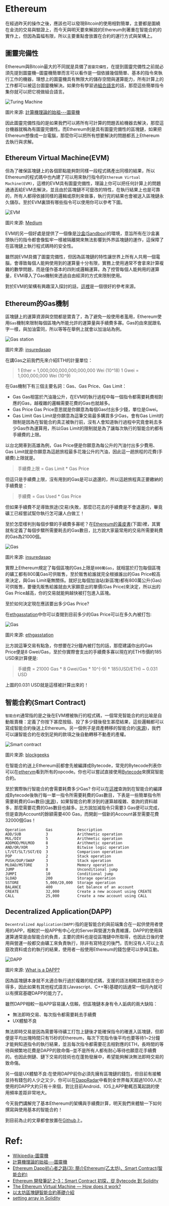 # Ethereum

在經過昨天的操作之後，應該也可以發現Bitcoin的使用相對簡單，主要都是圍繞在金流的交易與驗證上，而今天與明天要來解說的Ethereum則著重在智能合約的實作上，但因為篇幅有限，所以主要重點會放置在合約的運行方式與架構上。

## 圖靈完備性

Ethereum與Bitcoin最大的不同就是具備了`圖靈完備性`，在提到圖靈完備性之前就必須先提到圖靈機─圖靈機簡單而言可以看作是一個依據幾個簡單、基本的指令來執行工作的機器，理想上的圖靈機具有無限大的儲存空間與運算能力，所有計算上的工作都可以被這台圖靈機解決。如果你有學習過[組合語言](https://zh.wikipedia.org/zh-tw/%E6%B1%87%E7%BC%96%E8%AF%AD%E8%A8%80)的話，那麼這些簡單指令集你就可以把它視做組合語言。

![Turing Machine](http://b.blog.xuite.net/b/b/5/2/11519069/blog_33884/txt/32646708/6.jpg)

圖片來源: [計算機理論的始祖---圖靈機](https://blog.xuite.net/wellsli/002/32646708-%E8%A8%88%E7%AE%97%E6%A9%9F%E7%90%86%E8%AB%96%E7%9A%84%E5%A7%8B%E7%A5%96---%E5%9C%96%E9%9D%88%E6%A9%9F)

因此圖靈完備性指的是如果我們可以將所有可計算的問題丟給機器去解決，那麼這台機器就稱為有圖靈完備性。而Ethereum則是具有圖靈完備性的區塊鏈，如果把Ethereum想像成一台電腦，那麼你可以把所有想要解決的問題都丟上Ethereum去執行與求解。

## Ethereum Virtual Machine(EVM)

但為了確保區塊鏈上的各個節點能夠對同樣一段程式碼產出同樣的結果，所以Ethereum的程式碼中也內建了可以用來執行指令的`Ethereum Virtual Machine(EVM)`，這裡的EVM具有圖靈完備性，理論上你可以把任何計算上的問題通通丟給EVM去解決，並且由於區塊鏈不可竄改的特性，在執行結果上也是可靠的，所有人都得依據同樣的邏輯或原則來做事，執行完的結果也會被送入區塊鏈永久儲存。至於EVM裏頭有哪些指令可以使用你可以參考下圖。

![EVM](https://miro.medium.com/max/5643/1*I4v8ArsePBK_iFSxgljxTg.png)

圖片來源: [Medium](https://medium.com/mycrypto/the-ethereum-virtual-machine-how-does-it-work-9abac2b7c9e)

EVM的另一個好處是提供了一個像是[沙盒(Sandbox)](https://zh.wikipedia.org/zh-tw/%E6%B2%99%E7%9B%92_(%E9%9B%BB%E8%85%A6%E5%AE%89%E5%85%A8))的環境，意旨所有在沙盒裏頭執行的指令都會像監牢一樣被隔離開來無法影響到外界區塊鏈的運作，這保障了在區塊鏈上執行程式碼時的安全性。

雖然說EVM具備了圖靈完備性，但因為區塊鏈的特性讓世界上所有人共用一個電腦，會導致每個人能夠使用到的運算量十分有限，實務上使用通常不會拿來計算複雜的數學問題，而是僅作基本的四則或邏輯運算。為了控管每個人能夠用的運算量，EVM導入了Gas機制來透過自由經濟的方式來限制使用。

對於EVM的架構有興趣深入探討的話，[這裡](https://fullstacks.org/materials/ethereumbook/14_evm.html)是一個很好的參考來源。

## Ethereum的Gas機制

區塊鏈上的運算資源與空間都是寶貴了，為了避免一般使用者濫用，Ethereum使用`Gas`機制來限制每個區塊內所能允許的運算量與手續費多寡。Gas的由來就跟名字一樣，與加油雷同，所以等等在舉例上就會以加油站為例。

![Gas station](https://www.insuredasap.com/wp-content/uploads/sites/77/2017/12/gas-station-insurance-chicago-illinois.jpg)

圖片來源: [insuredasap](https://www.insuredasap.com/business/auto-service-dealerships/gas-station-insurance-get-quote/)

在講Gas之前我們先來介紹ETH的計量單位：

> 1 Ether = 1,000,000,000,000,000,000 Wei (10^18)
> 1 Gwei = 1,000,000,000 Wei (10^9)

在Gas機制下有三個主要名詞：Gas、Gas Price、Gas Limit：

- Gas
    Gas相當於汽油幾公升，在EVM的執行過程中每一個指令都需要耗費相對應的Gas，越複雜的邏輯需要花費的Gas也就越多。
- Gas Price
    Gas Price意思就是你願意為每個Gas付出多少錢，單位是Gwei。
- Gas Limit
    Gas Limit是你願意為這筆交易最多購買多少Gas，會有Gas Limit的限制是因為在智能合約真正被執行前，沒有人會知道執行過程中究竟會耗去多少Gas作為運算用，所以Gas Limit的限制就是為了讓每次執行的智能合約都有手續費的上限。

以台北開車到高雄為例，Gas Price便是你願意為每公升的汽油付出多少費用、Gas Limit就是你願意為這趟旅程最多花幾公升的汽油，因此這一趟旅程的花費(手續費)上限就是。

> 手續費上限 = Gas Limit * Gas Price

但這只是手續費上限，沒有用到的Gas是可以退還的，所以這趟旅程真正要繳納的手續費是：

> 手續費 = Gas Used * Gas Price

但如果手續費不足導致旅途(交易)失敗，那麼已花去的手續費是不會退還的，畢竟礦工已經嘗試幫你執行怎可讓人白做工！

至於怎麼樣判別每個步驟的手續費多寡呢？在[Ethereum的黃皮書](https://ethereum.github.io/yellowpaper/paper.pdf)(下圖)裡，其實就有定義了每個步驟所需要耗去的Gas數目，比方說大家最常用的交易所需要耗費的Gas為21000個。

![Gas](https://www.lkm543.site/it_iron_man/day29_1.JPG)

圖片來源: [insuredasap](https://ethereum.github.io/yellowpaper/paper.pdf)

實際上Ethereum規定了每個區塊的Gas上限是`800萬Gas`，就相當於打包每個區塊的礦工都有800萬Gas可供販售，至於販售給誰就完全根據誰出的Gas Price較高來決定，與Gas Limit毫無關係。就好比每個加油站(新區塊)都有800萬公升(Gas)可供販售，要優先販售給誰就由大家願意出的單價(Gas Price)來決定，所以出的Gas Price越高，你的交易就能夠越快被打包進入區塊。

至於如何決定現在應該要出多少Gas Price?

在[ethgasstation](https://ethgasstation.info/)中你可以查閱到目前多少的Gas Price可以在多久內被打包:

![Gas](https://www.lkm543.site/it_iron_man/day29_2.JPG)

圖片來源: [ethgasstation](https://ethgasstation.info/)

比方說這筆交易有點急，你想要在2分鐘內被打包的話，那麼建議你出的Gas Price便是8 Gwei/Gas，至於你實際會支出的手續費多寡以現在約ETH市價約185 USD來計算便是:

> 手續費 = 21000 Gas * 8 Gwei/Gas * 10^(-9) * 185(USD/ETH) ~ 0.031 USD 

上圖的0.031 USD就是這樣被計算出來的！

## 智能合約(Smart Contract)

`智能合約`通常指的是之後在EVM裡被執行的程式碼，一個常見智能合約的比喻是自動販賣機：定義了你按下甚麼按鈕、投了多少錢後發生甚麼結果，這些邏輯都可以寫成智能合約後送上Ethereum。另一個例子是資產轉移的智能合約([來源](https://blockgeeks.com/guides/different-smart-contract-platforms/))，我們可以讓智能合約在收到足夠的款項之後自動轉移不動產的產權。

![Smart contract](https://blockgeeks.com/wp-content/uploads/2018/05/image7.png)

圖片來源: [blockgeeks](https://blockgeeks.com/guides/different-smart-contract-platforms/)

在智能合約送上Ethereum前都會先被編譯成Bytecode，常見的Bytecode列表你可以在[ethervm](https://ethervm.io/#opcodes)看到所有的opcode。你也可以嘗試直接使用[Bytecode](https://blog.fukuball.com/ethereum-%E9%96%8B%E7%99%BC%E7%AD%86%E8%A8%98-23smart-contract-%E5%88%9D%E6%8E%A2%E5%BE%9E-bytecode-%E5%88%B0-solidity/)來撰寫智能合約。

至於實際執行智能合約會需要耗費多少Gas? 你可以在[這裡](https://docs.google.com/spreadsheets/d/1n6mRqkBz3iWcOlRem_mO09GtSKEKrAsfO7Frgx18pNU/edit#gid=0)查詢到在智能合約編譯成Bytecode後執行每一單一指令所需要耗費的Gas數目，下表是一些簡單指令所需要耗費的Gas數目([來源](https://ethereum.stackexchange.com/questions/72211/setting-array-in-solidity/72225))，如果智能合約牽涉到的運算越複雜、查詢的資料越多，那麼需要花費的Gas數目也越多。比方說加減指令只需要3 Gas便可以完成，但是查詢Account的餘額需要400 Gas，而開創一個新的Account甚至需要花費32000個Gas！

```
Operation         Gas           Description
ADD/SUB           3             Arithmetic operation
MUL/DIV           5             Arithmetic operation
ADDMOD/MULMOD     8             Arithmetic operation
AND/OR/XOR        3             Bitwise logic operation
LT/GT/SLT/SGT/EQ  3             Comparison operation
POP               2             Stack operation 
PUSH/DUP/SWAP     3             Stack operation
MLOAD/MSTORE      3             Memory operation
JUMP              8             Unconditional jump
JUMPI             10            Conditional jump
SLOAD             200           Storage operation
SSTORE            5,000/20,000  Storage operation
BALANCE           400           Get balance of an account
CREATE            32,000        Create a new account using CREATE
CALL              25,000        Create a new account using CALL
```

## Decentralized Application(DAPP)

`Decentralized Application(DAPP)`指的是智能合約與前端集合在一起供使用者使用的APP，相較於一般APP有中心化的Server與營運方負責維護，DAPP的使用與運算通常是由智能合約負責，主要的資料也是從區塊鏈中所取得，也因此日後的使用與營運一般都交由礦工來負責執行，除非有寫特定的後門，否則沒有人可以上去竄改資料或合約執行的結果，使用者一般使用Ethereum的錢包便可以參與互動。

![DAPP](https://miro.medium.com/max/1496/1*L5ApbOvu0Pf-oRXFYd3vkA.png)

圖片來源: [What is a DAPP?](https://towardsdatascience.com/what-is-a-dapp-a455ac5f7def)

因為區塊鏈本身就不太適合執行過於複雜的程式碼，支援的語法相較其他語言也少得多，因此如果有其他程式語言(Javascript、C++等)基礎的話通常一個月內就可以有撰寫基礎DAPP的能力了。

雖然DAPP相較一般APP容易讓人信賴，但區塊鏈本身有令人詬病的兩大缺陷：

- 無法即時交易、每次指令都需要耗去手續費
- UX體驗不良

無法即時交易是因為需要等待礦工打包上鏈後才能確保指令的確進入區塊鏈，但即便是平均出塊時間只有15秒的Ethereum，每次下完指令後平均也要等待1~2分鐘才能夠知道指令的執行結果，並且每次指令都需要花去相對應的ETH，長時間的等待與頻繁地花費是DAPP的致命傷─並不是所有人都有耐心等待也願意花手續費的。也因此側鏈、鏈下交易的技術也在蓬勃發展中，希望能夠解決無法即時交易的致命傷。

另一個是UX體驗不良:在使用DAPP前你必須先擁有區塊鏈的錢包，但目前有接觸並持有錢包的人少之又少，你可以在[DappRadar](https://dappradar.com/)中看到全世界每天超過1000人次使用的DAPP大約只有十來個，對比目前Android、IOS上APP動輒百萬起跳的使用頻率差距非常地大。

今天我們講解完了基本Ethereum的架構與手續費計算，明天我們來體驗一下如何撰寫與使用基本的智能合約！

到目前為止的文章都會放置在[Github](https://github.com/lkm543/it_iron_man_2019)上。

# Ref:
- [Wikipedia-圖靈機](https://zh.wikipedia.org/wiki/%E5%9B%BE%E7%81%B5%E6%9C%BA)
- [計算機理論的始祖---圖靈機](https://blog.xuite.net/wellsli/002/32646708-%E8%A8%88%E7%AE%97%E6%A9%9F%E7%90%86%E8%AB%96%E7%9A%84%E5%A7%8B%E7%A5%96---%E5%9C%96%E9%9D%88%E6%A9%9F)
- [Ethereum Dapp初心者之路(3): 簡介Ethereum(乙太坊)、Smart Contract(智能合約)](https://medium.com/@ksin751119/ethereum-dapp%E5%88%9D%E5%BF%83%E8%80%85%E4%B9%8B%E8%B7%AF-3-%E7%B0%A1%E4%BB%8Bethereum-%E4%B9%99%E5%A4%AA%E5%9D%8A-smart-contract-%E6%99%BA%E8%83%BD%E5%90%88%E7%B4%84-7a0dfd32662f)
- [Ethereum 開發筆記 2–3：Smart Contract 初探，從 Bytecode 到 Solidity](https://blog.fukuball.com/ethereum-%E9%96%8B%E7%99%BC%E7%AD%86%E8%A8%98-23smart-contract-%E5%88%9D%E6%8E%A2%E5%BE%9E-bytecode-%E5%88%B0-solidity/)
- [The Ethereum Virtual Machine — How does it work?](https://medium.com/mycrypto/the-ethereum-virtual-machine-how-does-it-work-9abac2b7c9e)
- [以太坊區塊鏈智能合約基礎介紹](https://medium.com/@daniel.mars622/%E4%BB%A5%E5%A4%AA%E5%9D%8A%E5%8D%80%E5%A1%8A%E9%8F%88%E6%99%BA%E8%83%BD%E5%90%88%E7%B4%84%E5%9F%BA%E7%A4%8E%E4%BB%8B%E7%B4%B9-b7317347a612)
- [setting array in Solidity](https://ethereum.stackexchange.com/questions/72211/setting-array-in-solidity/72225)
